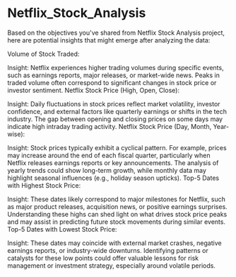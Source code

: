 # Netflix_Stock_Analysis
Based on the objectives you've shared from Netflix Stock Analysis project, here are potential insights that might emerge after analyzing the data:

Volume of Stock Traded:

Insight: Netflix experiences higher trading volumes during specific events, such as earnings reports, major releases, or market-wide news. Peaks in traded volume often correspond to significant changes in stock price or investor sentiment.
Netflix Stock Price (High, Open, Close):

Insight: Daily fluctuations in stock prices reflect market volatility, investor confidence, and external factors like quarterly earnings or shifts in the tech industry. The gap between opening and closing prices on some days may indicate high intraday trading activity.
Netflix Stock Price (Day, Month, Year-wise):

Insight: Stock prices typically exhibit a cyclical pattern. For example, prices may increase around the end of each fiscal quarter, particularly when Netflix releases earnings reports or key announcements. The analysis of yearly trends could show long-term growth, while monthly data may highlight seasonal influences (e.g., holiday season upticks).
Top-5 Dates with Highest Stock Price:

Insight: These dates likely correspond to major milestones for Netflix, such as major product releases, acquisition news, or positive earnings surprises. Understanding these highs can shed light on what drives stock price peaks and may assist in predicting future stock movements during similar events.
Top-5 Dates with Lowest Stock Price:

Insight: These dates may coincide with external market crashes, negative earnings reports, or industry-wide downturns. Identifying patterns or catalysts for these low points could offer valuable lessons for risk management or investment strategy, especially around volatile periods.
